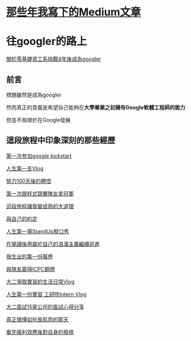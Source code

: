# [那些年我寫下的Medium文章](https://slashie-person-and-googler.medium.com/)
# 往googler的路上
[關於零基礎資工系挑戰4年後成為googler](https://slashie-person-and-googler.medium.com/%E9%9B%B6%E5%9F%BA%E7%A4%8E%E8%B3%87%E5%B7%A5%E7%B3%BB%E5%AD%B8%E7%94%9F%E5%9C%A8%E6%88%90%E7%82%BAgoogle%E5%B7%A5%E7%A8%8B%E5%B8%AB%E4%B9%8B%E8%B7%AF-af5d71300d82)
## 前言
標題雖然是成為googler

然而真正的意義是希望自己能夠在**大學畢業之初擁有Google軟體工程師的能力**

但並不局限於在Google發展

## 這段旅程中印象深刻的那些經歷

[第一次參加google kickstart](https://slashie-person-and-googler.medium.com/%E5%BE%80googler%E7%9A%84%E8%B7%AF%E4%B8%8Aday45-760e3d4ee197)

[人生第一支Vlog](https://slashie-person-and-googler.medium.com/%E5%BE%80googler%E7%9A%84%E8%B7%AF%E4%B8%8Aday78-faf65bd6f801)

[努力100天後的體悟](https://slashie-person-and-googler.medium.com/%E5%BE%80googler%E7%9A%84%E8%B7%AF%E4%B8%8Aday100-9dd212dca228)

[第一次跟程式競賽隊友拿冠軍](https://slashie-person-and-googler.medium.com/%E5%BE%80googler%E7%9A%84%E8%B7%AF%E4%B8%8Aday121-a348c6ac4005)

[這段旅程讓我變成熟的大道理](https://slashie-person-and-googler.medium.com/%E5%BE%80googler%E7%9A%84%E8%B7%AF%E4%B8%8Aday200-ba5bf3fd6252)

[與自己的約定](https://slashie-person-and-googler.medium.com/the-journey-to-be-googler-day215-a43050bc1018)

[人生第一場StandUp脫口秀](https://slashie-person-and-googler.medium.com/the-journey-to-be-googler-day244-2e4858082cbc)

[在閱讀後用屬於自己的浪漫主義繼續前進](https://slashie-person-and-googler.medium.com/the-journey-to-be-googler-day267-c8a787c086bc)

[我生出的第一份履歷](https://slashie-person-and-googler.medium.com/the-journey-to-be-googler-day271-a141b5fe5544)

[與隊友贏得ICPC銅牌](https://slashie-person-and-googler.medium.com/the-journey-to-be-googler-day294-b124e464adec)

[大二爭取實習的生活日常Vlog](https://slashie-person-and-googler.medium.com/the-journey-to-be-googler-day296-39925ae9bb02)

[人生第一份實習 工研院Intern Vlog](https://slashie-person-and-googler.medium.com/the-journey-to-be-googler-day363-fc0a18d9a906)

[大二面試15家公司的面試心得分享](https://slashie-person-and-googler.medium.com/%E5%BE%80googler%E7%9A%84%E8%B7%AF%E4%B8%8Aday474-9a121e610cf6)

[真正搞懂如何長肌肉的那天](https://slashie-person-and-googler.medium.com/%E5%BE%80googler%E7%9A%84%E8%B7%AF%E4%B8%8Aday482-46c818b28960)

[看完複利效應後對自身的檢視](https://slashie-person-and-googler.medium.com/%E5%BE%80googler%E7%9A%84%E8%B7%AF%E4%B8%8Aday483-74ca970cbfd6)

